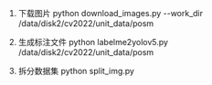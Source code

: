 1. 下载图片
python download_images.py --work_dir /data/disk2/cv2022/unit_data/posm

2. 生成标注文件
python labelme2yolov5.py /data/disk2/cv2022/unit_data/posm

3. 拆分数据集
python split_img.py
